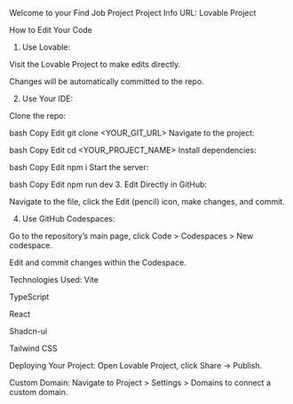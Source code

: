 Welcome to your Find Job Project
Project Info
URL: Lovable Project

How to Edit Your Code
1. Use Lovable:

Visit the Lovable Project to make edits directly.

Changes will be automatically committed to the repo.

2. Use Your IDE:

Clone the repo:

bash
Copy
Edit
git clone <YOUR_GIT_URL>
Navigate to the project:

bash
Copy
Edit
cd <YOUR_PROJECT_NAME>
Install dependencies:

bash
Copy
Edit
npm i
Start the server:

bash
Copy
Edit
npm run dev
3. Edit Directly in GitHub:

Navigate to the file, click the Edit (pencil) icon, make changes, and commit.

4. Use GitHub Codespaces:

Go to the repository’s main page, click Code > Codespaces > New codespace.

Edit and commit changes within the Codespace.

Technologies Used:
Vite

TypeScript

React

Shadcn-ui

Tailwind CSS

Deploying Your Project:
Open Lovable Project, click Share -> Publish.

Custom Domain:
Navigate to Project > Settings > Domains to connect a custom domain.
